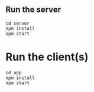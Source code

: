 ## Run the server

```
cd server
npm install
npm start
```

# Run the client(s)

```
cd app
npm install
npm start
```
